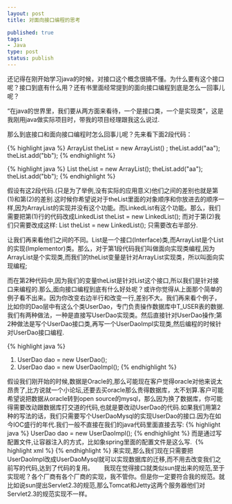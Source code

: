 ```yaml
--- 
layout: post
title: 对面向接口编程的思考

published: true
tags: 
- Java
type: post
status: publish
---
```

还记得在刚开始学习java的时候，对接口这个概念很搞不懂。为什么要有这个接口呢？接口到底有什么用？还有书里面经常提到的面向接口编程到底是怎么一回事儿呢？

“在java的世界里，我们要从两方面来看待，一个是接口类，一个是实现类”，这是我刚用java做实际项目时，带我的项目经理跟我这么说过.

那么到底接口和面向接口编程时怎么回事儿呢？先来看下面2段代码：

{% highlight java %}
ArrayList theList = new ArrayList() ;
theList.add("aa");
theList.add("bb");
{% endhighlight %}

{% highlight java %}
List theList = new ArrayList(); 
theList.add("aa");    
theList.add("bb");
{% endhighlight %}

假设有这2段代码.(只是为了举例,没有实际的应用意义)他们之间的差别也就是第(1)和第(2)的差别.这时候你希望说对于theList里面的对象顺序和你放进去的顺序一样,因为ArrayList的实现并没有这个功能。而LinkedList有这个功能。那么，我们需要把第(1)行的代码改成LinkedList theList = new LinkedList(); 而对于第(2)我们只需要改成这样: List theList = new LinkedList(); 只需要改右半部分.

让我们再来看他们之间的不同。List是一个接口(Interface)类,而ArrayList是个List的实现(Implementor)类。那么，对于第1段代码我们叫做面向实现类编程,因为ArrayList是个实现类,而我们的theList变量是针对ArrayList实现类，所以叫面向实现编程;

而在第2种代码中,因为我们的变量theList是针对List这个接口,所以我们是针对接口来编程的.那么,面向接口编程到底有什么好处呢？或许你觉得从上面那个简单的例子看不出来。因为你改变右边半行和改变一行,差别不大。我们再来看个例子，比如你的Dao层中有这么个类UserDao，专门负责操作数据库中T_USER表的数据.我们有两种做法，一种是直接写UserDao实现类。然后直接针对UserDao操作;第2种做法是写个UserDao接口类,再写一个UserDaoImpl实现类,然后编程的时候针对UserDao接口编程.     

{% highlight java %}
1. UserDao dao = new UserDao(); 
2. UserDao dao = new UserDaoImpl();
{% endhighlight %}

假设我们刚开始的时候,数据是Oracle的,那么可能现在客户觉得oracle对他来说太昂贵了,比方说就一个小论坛,还要去买oracle那么贵得数据库，太不划算.客户可能希望说把数据从oracle转到open source的mysql，那么因为换了数据库，你可能得需要改动跟数据库打交道的代码,也就是要改动UserDao的代码.如果我们用第2种的写法的话，我们只需要写个UserDaoMysql的实现UserDao的接口.因为在如今IOC盛行的年代.我们一般不直接在我们的java代码里面直接去写:
{% highlight java %}
UserDao dao = new UserDaoImpl();
{% endhighlight %}
而是通过写配置文件,让容器注入的方式，比如象spring里面的配置文件是这么写. 
{% highlight xml %}
<bean name="......UserDao" class=".........UserDaoImpl" />
{% endhighlight %}
来实现,那么我们现在只需要把UserDaoImpl改成UserDaoMysql就可以实现数据库的迁移,而不用去改变我们之前写的代码,达到了代码的复用。      我现在觉得接口就类似sun提出来的规范,至于实现呢？各个厂商有各个厂商的实现，我不管你。但是你一定要符合我的规范。就比如说sun提出Servlet2.3的规范,那么Tomcat和Jetty这两个服务器他们对Servlet2.3的规范实现不一样。
